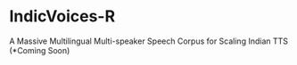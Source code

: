 # IndicVoices-R
A Massive Multilingual Multi-speaker Speech Corpus for Scaling Indian TTS (*Coming Soon)
